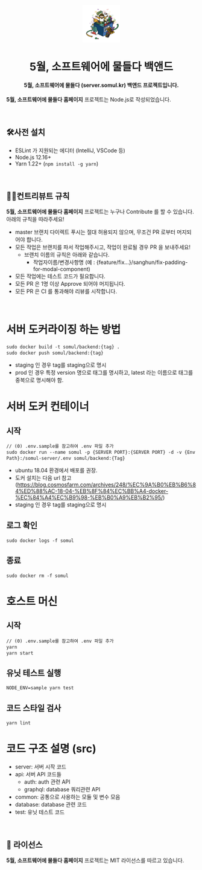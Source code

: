 <p align="center">
  <img src="https://raw.githubusercontent.com/somul-project/somul-system-frontend/master/resources/content-poster.png" width="100" height="100">
</p>

<h1 align="center">5월, 소프트웨어에 물들다 백앤드</h1>
<h4 align="center">5월, 소프트웨어에 물들다 (server.somul.kr) 백앤드 프로젝트입니다.</h4>
                                                                                                
**5월, 소프트웨어에 물들다 홈페이지** 프로젝트는 Node.js로 작성되었습니다.

<br>

## 🛠사전 설치

- ESLint 가 지원되는 에디터 (IntelliJ, VSCode 등)
- Node.js 12.16+
- Yarn 1.22+ (`npm install -g yarn`)

<br>

## 👮‍♀️컨트리뷰트 규칙

**5월, 소프트웨어에 물들다 홈페이지** 프로젝트는 누구나 Contribute 를 할 수 있습니다. 아래의 규칙을 따라주세요!

- master 브랜치 다이렉트 푸시는 절대 허용되지 않으며, 무조건 PR 로부터 머지되어야 합니다.
- 모든 작업은 브랜치를 파서 작업해주시고, 작업이 완료될 경우 PR 을 보내주세요!
  - 브랜치 이름의 규칙은 아래와 같습니다.
    - 작업자이름/변경사항명 (예 : {feature/fix...}/sanghun/fix-padding-for-modal-component)
- 모든 작업에는 테스트 코드가 필요합니다.
- 모든 PR 은 1명 이상 Approve 되어야 머지됩니다.         
- 모든 PR 은 CI 를 통과해야 리뷰를 시작합니다.

<br>

# 서버 도커라이징 하는 방법
```
sudo docker build -t somul/backend:{tag} .
sudo docker push somul/backend:{tag}
```
- staging 인 경우 tag를 staging으로 명시
- prod 인 경우 특정 version 명으로 태그를 명시하고, latest 라는 이름으로 태그를 중복으로 명시해야 함.

# 서버 도커 컨테이너

## 시작
```
// (0) .env.sample를 참고하여 .env 파일 추가
sudo docker run --name somul -p {SERVER PORT}:{SERVER PORT} -d -v {Env Path}:/somul-server/.env somul/backend:{Tag}
```
- ubuntu 18.04 환경에서 배포를 권장.
- 도커 설치는 다음 url 참고 (https://blog.cosmosfarm.com/archives/248/%EC%9A%B0%EB%B6%84%ED%88%AC-18-04-%EB%8F%84%EC%BB%A4-docker-%EC%84%A4%EC%B9%98-%EB%B0%A9%EB%B2%95/)
- staging 인 경우 tag를 staging으로 명시

## 로그 확인
```
sudo docker logs -f somul
```

## 종료
```
sudo docker rm -f somul
```


# 호스트 머신

## 시작
```
// (0) .env.sample를 참고하여 .env 파일 추가
yarn
yarn start
```

## 유닛 테스트 실행
```
NODE_ENV=sample yarn test
```

## 코드 스타일 검사
```
yarn lint
```


# 코드 구조 설명 (src)
- server: 서버 시작 코드
- api: 서버 API 코드들
  - auth: auth 관련 API
  - graphql: database 쿼리관련 API
- common: 공통으로 사용하는 모듈 및 변수 모음
- database: database 관련 코드
- test: 유닛 테스트 코드

<br>

## 📄 라이선스

**5월, 소프트웨어에 물들다 홈페이지** 프로젝트는 MIT 라이선스를 따르고 있습니다.